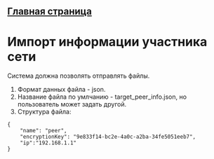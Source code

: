 ## [Главная страница](../../README.md)

# Импорт информации участника сети
Система должна позволять отправлять файлы.

1. Формат данных файла - json.
2. Название файла по умлчанию - target_peer_info.json, но пользователь может задать другой.
3. Структура файла:
```
{
    "name": "peer",
    "encryptionKey": "9e833f14-bc2e-4a0c-a2ba-34fe5051eeb7",
    "ip":"192.168.1.1"
}
```